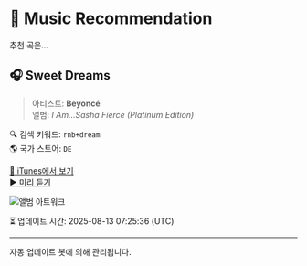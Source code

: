 
# 🎵 Music Recommendation

추천 곡은...

## 🎧 Sweet Dreams  
> 아티스트: **Beyoncé**  
> 앨범: _I Am...Sasha Fierce (Platinum Edition)_  

🔍 검색 키워드: `rnb+dream`  
🌎 국가 스토어: `DE`

[🔗 iTunes에서 보기](https://music.apple.com/de/music-video/sweet-dreams/338528562?uo=4)  
[▶️ 미리 듣기](https://video-ssl.itunes.apple.com/itunes-assets/Video125/v4/0d/03/1c/0d031c84-cd37-421b-2ef5-e0cdba45daef/mzvf_7348337523443478905.640x344.h264lc.U.p.m4v)

![앨범 아트워크](https://is1-ssl.mzstatic.com/image/thumb/Video/d1/0a/c1/mzi.omcekaff.jpg/100x100bb.jpg)

⏳ 업데이트 시간: 2025-08-13 07:25:36 (UTC)

---
자동 업데이트 봇에 의해 관리됩니다.
